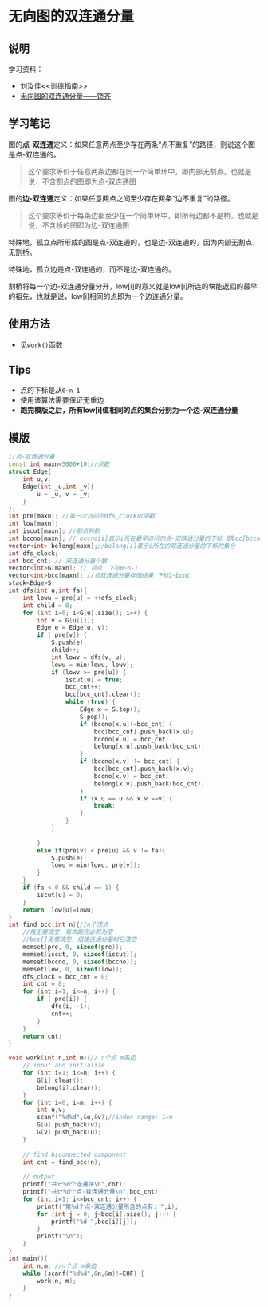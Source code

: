 # 无向图的双连通分量

## 说明
学习资料：

* 刘汝佳<<训练指南>>
* [无向图的双连通分量——饶齐](http://blog.csdn.net/u013480600/article/details/44835827)


## 学习笔记
图的**点-双连通**定义：如果任意两点至少存在两条“点不重复”的路径，则说这个图是点-双连通的。

>这个要求等价于任意两条边都在同一个简单环中，即内部无割点。也就是说，不含割点的图即为点-双连通图

图的**边-双连通**定义：如果任意两点之间至少存在两条“边不重复”的路径。

>这个要求等价于每条边都至少在一个简单环中，即所有边都不是桥。也就是说，不含桥的图即为边-双连通图

特殊地，孤立点所形成的图是点-双连通的，也是边-双连通的，因为内部无割点、无割桥。

特殊地，孤立边是点-双连通的，而不是边-双连通的。

割桥将每一个边-双连通分量分开，low[i]的意义就是low[i]所连的块能返回的最早的祖先，也就是说，low[i]相同的点即为一个边连通分量。

## 使用方法
* 见`work()`函数

## Tips
* 点的下标是从`0~n-1`
* 使用该算法需要保证无重边
* **跑完模版之后，所有low[i]值相同的点的集合分别为一个边-双连通分量**

## 模版
```C++
//点-双连通分量
const int maxn=5000+10;//点数
struct Edge{
    int u,v;
    Edge(int _u,int _v){
        u = _u, v = _v;
    }
};
int pre[maxn]; //第一次访问的dfs_clock时间戳
int low[maxn];
int iscut[maxn]; //割点判断
int bccno[maxn]; // bccno[i]表示i所在最早访问的点-双联通分量的下标 即bcc[bccno[i]]这个连通分量集合中含有i这个点 对于割顶来讲没有意义，因为他属于多个点-双联通分量
vector<int> belong[maxn];//belong[i]表示i所在的双连通分量的下标的集合
int dfs_clock;
int bcc_cnt; // 双连通分量个数
vector<int>G[maxn]; // 顶点，下标0~n-1
vector<int>bcc[maxn]; //点双连通分量存储结果 下标1~bcnt
stack<Edge>S;
int dfs(int u,int fa){
    int lowu = pre[u] = ++dfs_clock;
    int child = 0;
    for (int i=0; i<G[u].size(); i++) {
        int v = G[u][i];
        Edge e = Edge(u, v);
        if (!pre[v]) {
            S.push(e);
            child++;
            int lowv = dfs(v, u);
            lowu = min(lowu, lowv);
            if (lowv >= pre[u]) {
                iscut[u] = true;
                bcc_cnt++;
                bcc[bcc_cnt].clear();
                while (true) {
                    Edge x = S.top();
                    S.pop();
                    if (bccno[x.u]!=bcc_cnt) {
                        bcc[bcc_cnt].push_back(x.u);
                        bccno[x.u] = bcc_cnt;
                        belong[x.u].push_back(bcc_cnt);
                    }
                    if (bccno[x.v] != bcc_cnt) {
                        bcc[bcc_cnt].push_back(x.v);
                        bccno[x.v] = bcc_cnt;
                        belong[x.v].push_back(bcc_cnt);
                    }
                    if (x.u == u && x.v ==v) {
                        break;
                    }
                }
            }
            
        }
        else if(pre[v] < pre[u] && v != fa){
            S.push(e);
            lowu = min(lowu, pre[v]);
        }
    }
    if (fa < 0 && child == 1) {
        iscut[u] = 0;
    }
    return  low[u]=lowu;
}
int find_bcc(int n){//n个顶点
    //栈无需清空，每次跑完必然为空
    //bcc[]无需清空，组建连通分量时已清空
    memset(pre, 0, sizeof(pre));
    memset(iscut, 0, sizeof(iscut));
    memset(bccno, 0, sizeof(bccno));
    memset(low, 0, sizeof(low));
    dfs_clock = bcc_cnt = 0;
    int cnt = 0;
    for (int i=1; i<=n; i++) {
        if (!pre[i]) {
            dfs(i, -1);
            cnt++;
        }
    }
    return cnt;
}

void work(int n,int m){// n个点 m条边
    // input and initialize
    for (int i=1; i<=n; i++) {
        G[i].clear();
        belong[i].clear();
    }
    for (int i=0; i<m; i++) {
        int u,v;
        scanf("%d%d",&u,&v);//index range: 1~n
        G[u].push_back(v);
        G[v].push_back(u);
    }
    
    // find biconnected component
    int cnt = find_bcc(n);
    
    // output
    printf("共计%d个连通块\n",cnt);
    printf("共计%d个点-双连通分量\n",bcc_cnt);
    for (int i=1; i<=bcc_cnt; i++) {
        printf("第%d个点-双连通分量所含的点有: ",i);
        for (int j = 0; j<bcc[i].size(); j++) {
            printf("%d ",bcc[i][j]);
        }
        printf("\n");
    }
}
int main(){
    int n,m; //n个点 m条边
    while (scanf("%d%d",&n,&m)!=EOF) {
        work(n, m);
    }
}
```